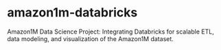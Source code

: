 # amazon1m-databricks
Amazon1M Data Science Project: Integrating Databricks for scalable ETL, data modeling, and visualization of the Amazon1M dataset.
